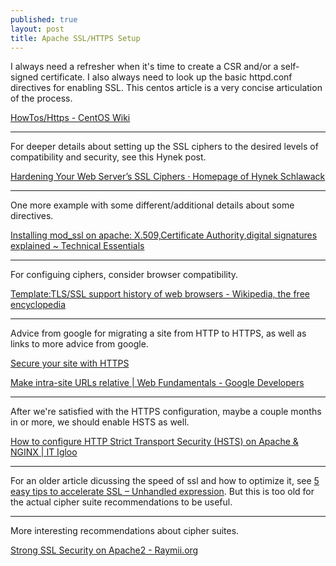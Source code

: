 ```yaml
---
published: true
layout: post
title: Apache SSL/HTTPS Setup
---
```



I always need a refresher when it's time to create a CSR and/or a self-signed certificate. I also always need to look up the basic httpd.conf directives for enabling SSL. This centos article is a very concise articulation of the process.

[HowTos/Https - CentOS Wiki](https://wiki.centos.org/HowTos/Https)

---

For deeper details about setting up the SSL ciphers to the desired levels of compatibility and security, see this Hynek post.

[Hardening Your Web Server’s SSL Ciphers · Homepage of Hynek Schlawack](https://hynek.me/articles/hardening-your-web-servers-ssl-ciphers/)

---

One more example with some different/additional details about some directives.

[Installing mod_ssl on apache: X.509,Certificate Authority,digital signatures explained ~ Technical Essentials](http://ramannanda.blogspot.jp/2009/08/installing-modssl-on-apache.html)

---

For configuing ciphers, consider browser compatibility.

[Template:TLS/SSL support history of web browsers - Wikipedia, the free encyclopedia](https://en.wikipedia.org/wiki/Template:TLS/SSL_support_history_of_web_browsers)

---

Advice from google for migrating a site from HTTP to HTTPS, as well as links to more advice from google.

[Secure your site with HTTPS](https://support.google.com/webmasters/answer/6073543?hl=en)

[Make intra-site URLs relative | Web Fundamentals - Google Developers](https://developers.google.com/web/fundamentals/security/encrypt-in-transit/make-intra-site-urls-relative)

---

After we're satisfied with the HTTPS configuration, maybe a couple months in or more, we should enable HSTS as well.

[How to configure HTTP Strict Transport Security (HSTS) on Apache & NGINX | IT Igloo](http://itigloo.com/security/how-to-configure-http-strict-transport-security-hsts-on-apache-nginx/)

---

For an older article dicussing the speed of ssl and how to optimize it, see [5 easy tips to accelerate SSL – Unhandled expression](http://unhandledexpression.com/2013/01/25/5-easy-tips-to-accelerate-ssl/). But this is too old for the actual cipher suite recommendations to be useful.

---

More interesting recommendations about cipher suites.

[Strong SSL Security on Apache2 - Raymii.org](https://raymii.org/s/tutorials/Strong_SSL_Security_On_Apache2.html#The_Cipher_Suite)


